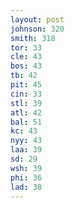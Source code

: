 ```yaml
---
layout: post
johnson: 320
smith: 318
tor: 33
cle: 43
bos: 43
tb: 42
pit: 45
cin: 33
stl: 39
atl: 42
bal: 51
kc: 43
nyy: 43
laa: 39
sd: 29
wsh: 39
phi: 36
lad: 38
---
```

